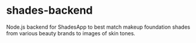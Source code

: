 # shades-backend
Node.js backend for ShadesApp to best match makeup foundation shades from various beauty brands to images of skin tones. 
